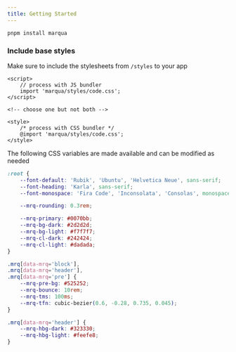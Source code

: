 ```yaml
---
title: Getting Started
---
```


```
pnpm install marqua
```

### Include base styles

Make sure to include the stylesheets from `/styles` to your app

```svelte
<script>
	// process with JS bundler
	import 'marqua/styles/code.css';
</script>

<!-- choose one but not both -->

<style>
	/* process with CSS bundler */
	@import 'marqua/styles/code.css';
</style>
```

The following CSS variables are made available and can be modified as needed

```css
:root {
	--font-default: 'Rubik', 'Ubuntu', 'Helvetica Neue', sans-serif;
	--font-heading: 'Karla', sans-serif;
	--font-monospace: 'Fira Code', 'Inconsolata', 'Consolas', monospace;

	--mrq-rounding: 0.3rem;

	--mrq-primary: #0070bb;
	--mrq-bg-dark: #2d2d2d;
	--mrq-bg-light: #f7f7f7;
	--mrq-cl-dark: #242424;
	--mrq-cl-light: #dadada;
}

.mrq[data-mrq='block'],
.mrq[data-mrq='header'],
.mrq[data-mrq='pre'] {
	--mrq-pre-bg: #525252;
	--mrq-bounce: 10rem;
	--mrq-tms: 100ms;
	--mrq-tfn: cubic-bezier(0.6, -0.28, 0.735, 0.045);
}

.mrq[data-mrq='header'] {
	--mrq-hbg-dark: #323330;
	--mrq-hbg-light: #feefe8;
}
```
